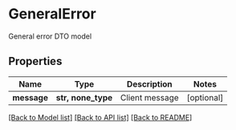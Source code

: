 # GeneralError

General error DTO model

## Properties
Name | Type | Description | Notes
------------ | ------------- | ------------- | -------------
**message** | **str, none_type** | Client message | [optional] 

[[Back to Model list]](../README.md#documentation-for-models) [[Back to API list]](../README.md#documentation-for-api-endpoints) [[Back to README]](../README.md)



